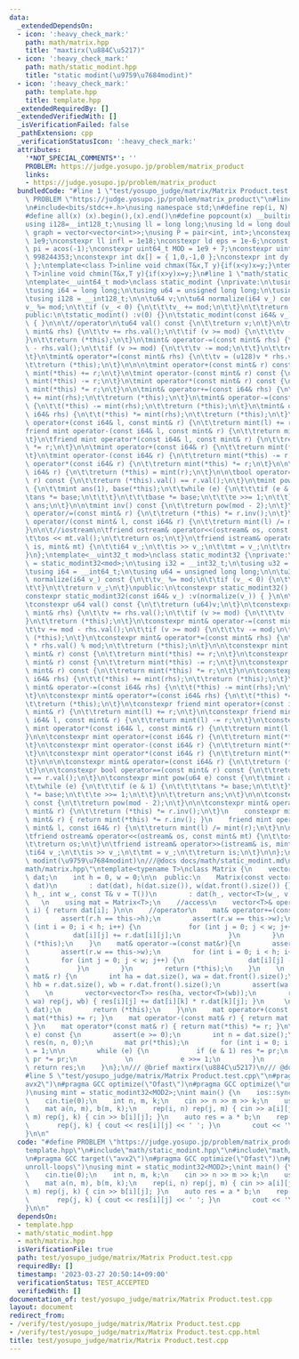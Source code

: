 ```yaml
---
data:
  _extendedDependsOn:
  - icon: ':heavy_check_mark:'
    path: math/matrix.hpp
    title: "maxtirx(\u884C\u5217)"
  - icon: ':heavy_check_mark:'
    path: math/static_modint.hpp
    title: "static modint(\u9759\u7684modint)"
  - icon: ':heavy_check_mark:'
    path: template.hpp
    title: template.hpp
  _extendedRequiredBy: []
  _extendedVerifiedWith: []
  _isVerificationFailed: false
  _pathExtension: cpp
  _verificationStatusIcon: ':heavy_check_mark:'
  attributes:
    '*NOT_SPECIAL_COMMENTS*': ''
    PROBLEM: https://judge.yosupo.jp/problem/matrix_product
    links:
    - https://judge.yosupo.jp/problem/matrix_product
  bundledCode: "#line 1 \"test/yosupo_judge/matrix/Matrix Product.test.cpp\"\n#define\
    \ PROBLEM \"https://judge.yosupo.jp/problem/matrix_product\"\n#line 2 \"template.hpp\"\
    \n#include<bits/stdc++.h>\nusing namespace std;\n#define rep(i, N)  for(int i=0;i<(N);i++)\n\
    #define all(x) (x).begin(),(x).end()\n#define popcount(x) __builtin_popcount(x)\n\
    using i128=__int128_t;\nusing ll = long long;\nusing ld = long double;\nusing\
    \ graph = vector<vector<int>>;\nusing P = pair<int, int>;\nconstexpr int inf =\
    \ 1e9;\nconstexpr ll infl = 1e18;\nconstexpr ld eps = 1e-6;\nconst long double\
    \ pi = acos(-1);\nconstexpr uint64_t MOD = 1e9 + 7;\nconstexpr uint64_t MOD2 =\
    \ 998244353;\nconstexpr int dx[] = { 1,0,-1,0 };\nconstexpr int dy[] = { 0,1,0,-1\
    \ };\ntemplate<class T>inline void chmax(T&x,T y){if(x<y)x=y;}\ntemplate<class\
    \ T>inline void chmin(T&x,T y){if(x>y)x=y;}\n#line 1 \"math/static_modint.hpp\"\
    \ntemplate<__uint64_t mod>\nclass static_modint {\nprivate:\n\tusing mint = static_modint<mod>;\n\
    \tusing i64 = long long;\n\tusing u64 = unsigned long long;\n\tusing u128 = __uint128_t;\n\
    \tusing i128 = __int128_t;\n\n\tu64 v;\n\tu64 normalize(i64 v_) const {\n\t\t\
    v_ %= mod;\n\t\tif (v_ < 0) {\n\t\t\tv_ += mod;\n\t\t}\n\t\treturn v_;\n\t}\n\
    public:\n\tstatic_modint() :v(0) {}\n\tstatic_modint(const i64& v_) :v(normalize(v_))\
    \ { }\n\n\t//operator\n\tu64 val() const {\n\t\treturn v;\n\t}\n\tmint& operator+=(const\
    \ mint& rhs) {\n\t\tv += rhs.val();\n\t\tif (v >= mod) {\n\t\t\tv -= mod;\n\t\t\
    }\n\t\treturn (*this);\n\t}\n\tmint& operator-=(const mint& rhs) {\n\t\tv += mod\
    \ - rhs.val();\n\t\tif (v >= mod) {\n\t\t\tv -= mod;\n\t\t}\n\t\treturn (*this);\n\
    \t}\n\tmint& operator*=(const mint& rhs) {\n\t\tv = (u128)v * rhs.val() % mod;\n\
    \t\treturn (*this);\n\t}\n\n\n\tmint operator+(const mint& r) const {\n\t\treturn\
    \ mint(*this) += r;\n\t}\n\tmint operator-(const mint& r) const {\n\t\treturn\
    \ mint(*this) -= r;\n\t}\n\tmint operator*(const mint& r) const {\n\t\treturn\
    \ mint(*this) *= r;\n\t}\n\n\tmint& operator+=(const i64& rhs) {\n\t\t(*this)\
    \ += mint(rhs);\n\t\treturn (*this);\n\t}\n\tmint& operator-=(const i64& rhs)\
    \ {\n\t\t(*this) -= mint(rhs);\n\t\treturn (*this);\n\t}\n\tmint& operator*=(const\
    \ i64& rhs) {\n\t\t(*this) *= mint(rhs);\n\t\treturn (*this);\n\t}\n\tfriend mint\
    \ operator+(const i64& l, const mint& r) {\n\t\treturn mint(l) += r;\n\t}\n\t\
    friend mint operator-(const i64& l, const mint& r) {\n\t\treturn mint(l) -= r;\n\
    \t}\n\tfriend mint operator*(const i64& l, const mint& r) {\n\t\treturn mint(l)\
    \ *= r;\n\t}\n\n\tmint operator+(const i64& r) {\n\t\treturn mint(*this) += r;\n\
    \t}\n\tmint operator-(const i64& r) {\n\t\treturn mint(*this) -= r;\n\t}\n\tmint\
    \ operator*(const i64& r) {\n\t\treturn mint(*this) *= r;\n\t}\n\n\n\tmint& operator=(const\
    \ i64& r) {\n\t\treturn (*this) = mint(r);\n\t}\n\n\tbool operator==(const mint&\
    \ r) const {\n\t\treturn (*this).val() == r.val();\n\t}\n\tmint pow(u128 e) const\
    \ {\n\t\tmint ans(1), base(*this);\n\t\twhile (e) {\n\t\t\tif (e & 1) {\n\t\t\t\
    \tans *= base;\n\t\t\t}\n\t\t\tbase *= base;\n\t\t\te >>= 1;\n\t\t}\n\t\treturn\
    \ ans;\n\t}\n\n\tmint inv() const {\n\t\treturn pow(mod - 2);\n\t}\n\n\tmint&\
    \ operator/=(const mint& r) {\n\t\treturn (*this) *= r.inv();\n\t}\n\tfriend mint\
    \ operator/(const mint& l, const i64& r) {\n\t\treturn mint(l) /= mint(r);\n\t\
    }\n\n\t//iostream\n\tfriend ostream& operator<<(ostream& os, const mint& mt) {\n\
    \t\tos << mt.val();\n\t\treturn os;\n\t}\n\tfriend istream& operator>>(istream&\
    \ is, mint& mt) {\n\t\ti64 v_;\n\t\tis >> v_;\n\t\tmt = v_;\n\t\treturn is;\n\t\
    }\n};\ntemplate<__uint32_t mod>\nclass static_modint32 {\nprivate:\n\tusing mint\
    \ = static_modint32<mod>;\n\tusing i32 = __int32_t;\n\tusing u32 = __uint32_t;\n\
    \tusing i64 = __int64_t;\n\tusing u64 = unsigned long long;\n\n\tu32 v;\n\tu32\
    \ normalize(i64 v_) const {\n\t\tv_ %= mod;\n\t\tif (v_ < 0) {\n\t\t\tv_ += mod;\n\
    \t\t}\n\t\treturn v_;\n\t}\npublic:\n\tconstexpr static_modint32() :v(0) {}\n\t\
    constexpr static_modint32(const i64& v_) :v(normalize(v_)) { }\n\n\t//operator\n\
    \tconstexpr u64 val() const {\n\t\treturn (u64)v;\n\t}\n\tconstexpr mint& operator+=(const\
    \ mint& rhs) {\n\t\tv += rhs.val();\n\t\tif (v >= mod) {\n\t\t\tv -= mod;\n\t\t\
    }\n\t\treturn (*this);\n\t}\n\tconstexpr mint& operator-=(const mint& rhs) {\n\
    \t\tv += mod - rhs.val();\n\t\tif (v >= mod) {\n\t\t\tv -= mod;\n\t\t}\n\t\treturn\
    \ (*this);\n\t}\n\tconstexpr mint& operator*=(const mint& rhs) {\n\t\tv = (u64)v\
    \ * rhs.val() % mod;\n\t\treturn (*this);\n\t}\n\n\tconstexpr mint operator+(const\
    \ mint& r) const {\n\t\treturn mint(*this) += r;\n\t}\n\tconstexpr mint operator-(const\
    \ mint& r) const {\n\t\treturn mint(*this) -= r;\n\t}\n\tconstexpr mint operator*(const\
    \ mint& r) const {\n\t\treturn mint(*this) *= r;\n\t}\n\n\tconstexpr mint& operator+=(const\
    \ i64& rhs) {\n\t\t(*this) += mint(rhs);\n\t\treturn (*this);\n\t}\n\tconstexpr\
    \ mint& operator-=(const i64& rhs) {\n\t\t(*this) -= mint(rhs);\n\t\treturn (*this);\n\
    \t}\n\tconstexpr mint& operator*=(const i64& rhs) {\n\t\t(*this) *= mint(rhs);\n\
    \t\treturn (*this);\n\t}\n\tconstexpr friend mint operator+(const i64& l, const\
    \ mint& r) {\n\t\treturn mint(l) += r;\n\t}\n\tconstexpr friend mint operator-(const\
    \ i64& l, const mint& r) {\n\t\treturn mint(l) -= r;\n\t}\n\tconstexpr friend\
    \ mint operator*(const i64& l, const mint& r) {\n\t\treturn mint(l) *= r;\n\t\
    }\n\n\tconstexpr mint operator+(const i64& r) {\n\t\treturn mint(*this) += r;\n\
    \t}\n\tconstexpr mint operator-(const i64& r) {\n\t\treturn mint(*this) -= r;\n\
    \t}\n\tconstexpr mint operator*(const i64& r) {\n\t\treturn mint(*this) *= r;\n\
    \t}\n\n\n\tconstexpr mint& operator=(const i64& r) {\n\t\treturn (*this) = mint(r);\n\
    \t}\n\n\tconstexpr bool operator==(const mint& r) const {\n\t\treturn (*this).val()\
    \ == r.val();\n\t}\n\tconstexpr mint pow(u64 e) const {\n\t\tmint ans(1), base(*this);\n\
    \t\twhile (e) {\n\t\t\tif (e & 1) {\n\t\t\t\tans *= base;\n\t\t\t}\n\t\t\tbase\
    \ *= base;\n\t\t\te >>= 1;\n\t\t}\n\t\treturn ans;\n\t}\n\n\tconstexpr mint inv()\
    \ const {\n\t\treturn pow(mod - 2);\n\t}\n\n\tconstexpr mint& operator/=(const\
    \ mint& r) {\n\t\treturn (*this) *= r.inv();\n\t}\n    constexpr mint operator/(const\
    \ mint& r) { return mint(*this) *= r.inv(); }\n    friend mint operator/(const\
    \ mint& l, const i64& r) {\n\t\treturn mint(l) /= mint(r);\n\t}\n\n\t//iostream\n\
    \tfriend ostream& operator<<(ostream& os, const mint& mt) {\n\t\tos << mt.val();\n\
    \t\treturn os;\n\t}\n\tfriend istream& operator>>(istream& is, mint& mt) {\n\t\
    \ti64 v_;\n\t\tis >> v_;\n\t\tmt = v_;\n\t\treturn is;\n\t}\n\n};\n///@brief static\
    \ modint(\u9759\u7684modint)\n///@docs docs/math/static_modint.md\n#line 2 \"\
    math/matrix.hpp\"\ntemplate<typename T>\nclass Matrix {\n    vector<vector<T>>\
    \ dat;\n    int h = 0, w = 0;\n\n  public:\n    Matrix(const vector<vector<T>>&\
    \ dat)\n        : dat(dat), h(dat.size()), w(dat.front().size()) {}\n\n    Matrix(int\
    \ h_, int w_, const T& v = T())\n        : dat(h_, vector<T>(w_, v)){}\n     \
    \   \n    using mat = Matrix<T>;\n    //access\n    vector<T>& operator[](int\
    \ i) { return dat[i]; }\n\n    //operator\n    mat& operator+=(const mat& r) {\n\
    \        assert(r.h == this->h);\n        assert(r.w == this->w);\n        for\
    \ (int i = 0; i < h; i++) {\n            for (int j = 0; j < w; j++) {\n     \
    \           dat[i][j] += r.dat[i][j];\n            }\n        }\n        return\
    \ (*this);\n    }\n    mat& operator-=(const mat&r){\n        assert(r.h == this->h);\n\
    \        assert(r.w == this->w);\n        for (int i = 0; i < h; i++) {\n    \
    \        for (int j = 0; j < w; j++) {\n                dat[i][j] -= r.dat[i][j];\n\
    \            }\n        }\n        return (*this);\n    }\n    \n    mat& operator*=(const\
    \ mat& r) {\n        int ha = dat.size(), wa = dat.front().size();\n        int\
    \ hb = r.dat.size(), wb = r.dat.front().size();\n        assert(wa == hb);\n \
    \    \n        vector<vector<T>> res(ha, vector<T>(wb));\n        rep(i, ha) rep(k,\
    \ wa) rep(j, wb) { res[i][j] += dat[i][k] * r.dat[k][j]; }\n     \n        swap(res,\
    \ dat);\n        return (*this);\n    }\n\n    mat operator+(const mat& r) { return\
    \ mat(*this) += r; }\n    mat operator-(const mat& r) { return mat(*this) -= r;\
    \ }\n    mat operator*(const mat& r) { return mat(*this) *= r; }\n\n    mat pow(__int64_t\
    \ e) const {\n        assert(e >= 0);\n        int n = dat.size();\n        mat\
    \ res(n, n, 0);\n        mat pr(*this);\n        for (int i = 0; i < n; i++) res[i][i]\
    \ = 1;\n\n        while (e) {\n            if (e & 1) res *= pr;\n           \
    \ pr *= pr;\n            \n            e >>= 1;\n        }\n        \n       \
    \ return res;\n    }\n};\n/// @brief maxtirx(\u884C\u5217)\n/// @docs docs/math/matrix.md\n\
    #line 5 \"test/yosupo_judge/matrix/Matrix Product.test.cpp\"\n#pragma GCC target(\"\
    avx2\")\n#pragma GCC optimize(\"Ofast\")\n#pragma GCC optimize(\"unroll-loops\"\
    )\nusing mint = static_modint32<MOD2>;\nint main() {\n    ios::sync_with_stdio(false);\n\
    \    cin.tie(0);\n    int n, m, k;\n    cin >> n >> m >> k;\n    using mat = Matrix<mint>;\n\
    \    mat a(n, m), b(m, k);\n    rep(i, n) rep(j, m) { cin >> a[i][j]; }\n    rep(i,\
    \ m) rep(j, k) { cin >> b[i][j]; }\n    auto res = a * b;\n    rep(i, n) {\n \
    \       rep(j, k) { cout << res[i][j] << ' '; }\n        cout << '\\n';\n    }\n\
    }\n\n"
  code: "#define PROBLEM \"https://judge.yosupo.jp/problem/matrix_product\"\n#include\"\
    template.hpp\"\n#include\"math/static_modint.hpp\"\n#include\"math/matrix.hpp\"\
    \n#pragma GCC target(\"avx2\")\n#pragma GCC optimize(\"Ofast\")\n#pragma GCC optimize(\"\
    unroll-loops\")\nusing mint = static_modint32<MOD2>;\nint main() {\n    ios::sync_with_stdio(false);\n\
    \    cin.tie(0);\n    int n, m, k;\n    cin >> n >> m >> k;\n    using mat = Matrix<mint>;\n\
    \    mat a(n, m), b(m, k);\n    rep(i, n) rep(j, m) { cin >> a[i][j]; }\n    rep(i,\
    \ m) rep(j, k) { cin >> b[i][j]; }\n    auto res = a * b;\n    rep(i, n) {\n \
    \       rep(j, k) { cout << res[i][j] << ' '; }\n        cout << '\\n';\n    }\n\
    }\n\n"
  dependsOn:
  - template.hpp
  - math/static_modint.hpp
  - math/matrix.hpp
  isVerificationFile: true
  path: test/yosupo_judge/matrix/Matrix Product.test.cpp
  requiredBy: []
  timestamp: '2023-03-27 20:50:14+09:00'
  verificationStatus: TEST_ACCEPTED
  verifiedWith: []
documentation_of: test/yosupo_judge/matrix/Matrix Product.test.cpp
layout: document
redirect_from:
- /verify/test/yosupo_judge/matrix/Matrix Product.test.cpp
- /verify/test/yosupo_judge/matrix/Matrix Product.test.cpp.html
title: test/yosupo_judge/matrix/Matrix Product.test.cpp
---
```

